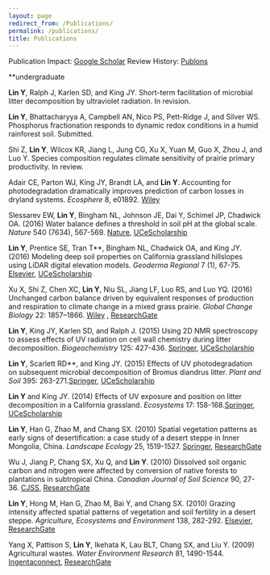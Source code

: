 ```yaml
---
layout: page
redirect_from: /Publications/
permalink: /publications/
title: Publications
---
```

Publication Impact:
[Google Scholar](https://scholar.google.com/citations?hl=en&user=TZ2NznwAAAAJ)  Review History:
[Publons](https://publons.com/a/339957/)


**undergraduate

__Lin Y__, Ralph J, Karlen SD, and King JY. Short-term facilitation of microbial litter decomposition by ultraviolet radiation. In revision.

__Lin Y__, Bhattacharyya A, Campbell AN, Nico PS, Pett-Ridge J, and Silver WS. Phosphorus fractionation responds to dynamic redox conditions in a humid rainforest soil. Submitted.

Shi Z, __Lin Y__, Wilcox KR, Jiang L, Jung CG, Xu X, Yuan M, Guo X, Zhou J, and Luo Y. Species composition regulates climate sensitivity of prairie primary productivity. In review. 

Adair CE, Parton WJ, King JY, Brandt LA, and __Lin Y__. Accounting for photodegradation dramatically improves prediction of carbon losses in dryland systems. _Ecosphere_ 8, e01892. [Wiley](http://onlinelibrary.wiley.com/doi/10.1002/ecs2.1892/full)

Slessarev EW, __Lin Y__, Bingham NL, Johnson JE, Dai Y, Schimel JP, Chadwick OA. (2016) Water balance defines a threshold in soil pH at the global scale. _Nature_ 540 (7634), 567-569. [Nature](https://www.nature.com/nature/journal/v540/n7634/full/nature20139.html), [UCeScholarship](http://escholarship.org/uc/item/30f631wk)

__Lin Y__, Prentice SE, Tran T**, Bingham NL, Chadwick OA, and King JY. (2016) Modeling deep soil properties on California grassland hillslopes using LiDAR digital elevation models. _Geoderma Regional_ 7 (1), 67-75. [Elsevier](http://dx.doi.org/10.1016/j.geodrs.2016.01.005), [UCeScholarship]()

Xu X, Shi Z, Chen XC, __Lin Y__, Niu SL, Jiang LF, Luo RS, and Luo YQ. (2016) Unchanged carbon balance driven by equivalent responses of production and respiration to climate change in a mixed grass prairie. _Global Change Biology_ 22: 1857–1866. [Wiley](http://dx.doi.org/10.1111/gcb.13192) , [ResearchGate](https://www.researchgate.net/profile/Xia_Xu7/publication/287109837_Unchanged_carbon_balance_driven_by_equivalent_responses_of_production_and_respiration_to_climate_change_in_a_mixed_grass_prairie/links/5683077c08aebccc4e0e1f66.pdf?origin=publication_list)

__Lin Y__, King JY, Karlen SD, and Ralph J. (2015) Using 2D NMR spectroscopy to assess effects of UV radiation on cell wall chemistry during litter decomposition. _Biogeochemistry_ 125: 427-436. [Springer](http://dx.doi.org/10.1007/s10533-015-0132-1), [UCeScholarship](http://escholarship.org/uc/item/7bn271zr)

__Lin Y__, Scarlett RD**, and King JY. (2015) Effects of UV photodegradation on subsequent microbial decomposition of Bromus diandrus litter. _Plant and Soil_ 395: 263-271.[Springer](http://dx.doi.org/10.1007/s11104-015-2551-0),  [UCeScholarship](http://escholarship.org/uc/item/1521m9nt)

__Lin Y__ and King JY. (2014) Effects of UV exposure and position on litter decomposition in a California grassland. _Ecosystems_ 17: 158-168.[Springer](http://dx.doi.org/10.1007/s10021-013-9712-x), [UCeScholarship](http://escholarship.org/uc/item/3gq114q4)

__Lin Y__, Han G, Zhao M, and Chang SX. (2010) Spatial vegetation patterns as early signs of desertification: a case study of a desert steppe in Inner Mongolia, China. _Landscape Ecology_ 25, 1519-1527. [Springer](http://dx.doi.org/10.1007/s10980-010-9520-z), [ResearchGate](http://www.researchgate.net/profile/Yang_Lin3/publication/226136142_Spatial_vegetation_patterns_as_early_signs_of_desertification_a_case_study_of_a_desert_steppe_in_Inner_Mongolia_China/links/00b7d52460ff84e129000000.pdf)

Wu J, Jiang P, Chang SX, Xu Q, and __Lin Y__. (2010) Dissolved soil organic carbon and nitrogen were affected by conversion of native forests to plantations in subtropical China. _Canadian Journal of Soil Science_ 90, 27-36. [CJSS](http://pubs.aic.ca/doi/abs/10.4141/CJSS09030), [ResearchGate](http://www.researchgate.net/profile/Yang_Lin3/publication/250386297_Dissolved_soil_organic_carbon_and_nitrogen_were_affected_by_conversion_of_native_forests_to_plantations_in_subtropical_China/links/0c960533f3a4018689000000.pdf)

__Lin Y__, Hong M, Han G, Zhao M, Bai Y, and Chang SX. (2010) Grazing intensity affected spatial patterns of vegetation and soil fertility in a desert steppe. _Agriculture, Ecosystems and Environment_ 138, 282-292. [Elsevier](http://dx.doi.org/10.1016/j.agee.2010.05.013), [ResearchGate](http://eco.ibcas.ac.cn/group/baiyf/pdf/Lin_AEE_2010.PDF)

Yang X, Pattison S, __Lin Y__, Ikehata K, Lau BLT, Chang SX, and Liu Y. (2009) Agricultural wastes. _Water Environment Research_ 81, 1490-1544. [Ingentaconnect](http://www.ingentaconnect.com/content/wef/wer/2009/00000081/00000010/art00019), [ResearchGate](http://www.researchgate.net/profile/Scott_Chang4/publication/250917005_Agricultural_Wastes/links/00b7d52617d46adb78000000.pdf)



